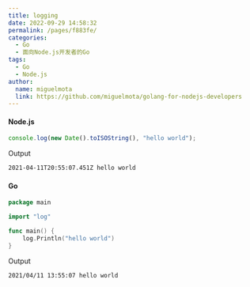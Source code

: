 ```yaml
---
title: logging
date: 2022-09-29 14:58:32
permalink: /pages/f883fe/
categories:
  - Go
  - 面向Node.js开发者的Go
tags:
  - Go
  - Node.js
author:
  name: miguelmota
  link: https://github.com/miguelmota/golang-for-nodejs-developers
---
```


#### Node.js

```js
console.log(new Date().toISOString(), "hello world");
```

Output

```bash
2021-04-11T20:55:07.451Z hello world
```

#### Go

```go
package main

import "log"

func main() {
	log.Println("hello world")
}
```

Output

```bash
2021/04/11 13:55:07 hello world
```
